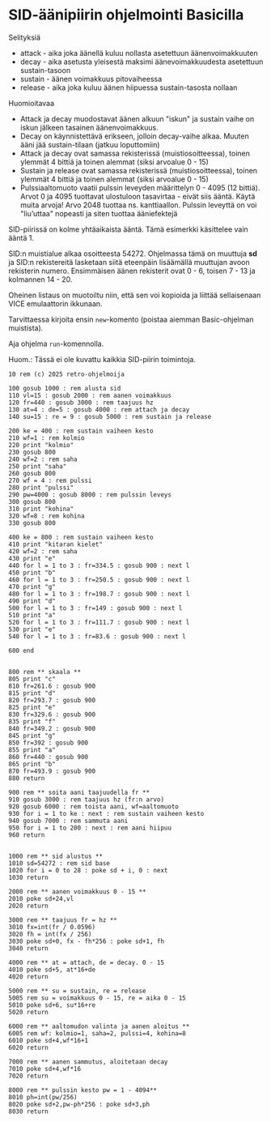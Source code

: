 # SID-äänipiirin ohjelmointi Basicilla

Selityksiä
* attack - aika joka äänellä kuluu nollasta asetettuun äänenvoimakkuuten
* decay - aika asetusta yleisestä maksimi äänevoimakkuudesta asetettuun sustain-tasoon
* sustain - äänen voimakkuus pitovaiheessa
* release - aika joka kuluu äänen hiipuessa sustain-tasosta nollaan

Huomioitavaa
- Attack ja decay muodostavat äänen alkuun "iskun" ja sustain vaihe on iskun jälkeen tasainen äänenvoimakkuus.
- Decay on käynnistettävä erikseen, jolloin decay-vaihe alkaa. Muuten ääni jää sustain-tilaan (jatkuu loputtomiin)
- Attack ja decay ovat samassa rekisterissä (muistiosoitteessa), toinen ylemmät 4 bittiä ja toinen alemmat (siksi arvoalue 0 - 15)
- Sustain ja release ovat samassa rekisterissä (muistiosoitteessa), toinen ylemmät 4 bittiä ja toinen alemmat (siksi arvoalue 0 - 15)
- Pulssiaaltomuoto vaatii pulssin leveyden määrittelyn 0 - 4095 (12 bittiä). Arvot 0 ja 4095 tuottavat ulostuloon tasavirtaa - eivät siis ääntä. Käytä muita arvoja! Arvo 2048 tuottaa ns. kanttiaallon. Pulssin leveyttä on voi "liu’uttaa" nopeasti ja siten tuottaa ääniefektejä

SID-piirissä on kolme yhtäaikaista ääntä. Tämä esimerkki käsittelee vain ääntä 1.

SID:n muistialue alkaa osoitteesta 54272. Ohjelmassa tämä on muuttuja __sd__ ja SID:n rekistereitä lasketaan siitä eteenpäin lisäämällä muuttujan avoon rekisterin numero. Ensimmäisen äänen rekisterit ovat 0 - 6, toisen 7 - 13 ja kolmannen 14 - 20.

Oheinen listaus on muotoiltu niin, että sen voi kopioida ja liittää sellaisenaan VICE emulaattorin ikkunaan.

Tarvittaessa kirjoita ensin `new`-komento (poistaa aiemman Basic-ohjelman muistista).

Aja ohjelma `run`-komennolla.

Huom.: Tässä ei ole kuvattu kaikkia SID-piirin toimintoja.

```
10 rem (c) 2025 retro-ohjelmoija

100 gosub 1000 : rem alusta sid
110 vl=15 : gosub 2000 : rem aanen voimakkuus 
120 fr=440 : gosub 3000 : rem taajuus hz
130 at=4 : de=5 : gosub 4000 : rem attach ja decay
140 su=15 : re = 9 : gosub 5000 : rem sustain ja release

200 ke = 400 : rem sustain vaiheen kesto
210 wf=1 : rem kolmio
220 print "kolmio"
230 gosub 800
240 wf=2 : rem saha
250 print "saha"
260 gosub 800
270 wf = 4 : rem pulssi
280 print "pulssi"
290 pw=4000 : gosub 8000 : rem pulssin leveys
300 gosub 800
310 print "kohina"
320 wf=8 : rem kohina
330 gosub 800

400 ke = 800 : rem sustain vaiheen kesto
410 print "kitaran kielet"
420 wf=2 : rem saha
430 print "e"
440 for l = 1 to 3 : fr=334.5 : gosub 900 : next l
450 print "b"
460 for l = 1 to 3 : fr=250.5 : gosub 900 : next l
470 print "g"
480 for l = 1 to 3 : fr=198.7 : gosub 900 : next l
490 print "d"
500 for l = 1 to 3 : fr=149 : gosub 900 : next l
510 print "a"
520 for l = 1 to 3 : fr=111.7 : gosub 900 : next l
530 print "e"
540 for l = 1 to 3 : fr=83.6 : gosub 900 : next l

600 end


800 rem ** skaala **
805 print "c"
810 fr=261.6 : gosub 900
815 print "d"
820 fr=293.7 : gosub 900
825 print "e"
830 fr=329.6 : gosub 900
835 print "f"
840 fr=349.2 : gosub 900
845 print "g"
850 fr=392 : gosub 900
855 print "a"
860 fr=440 : gosub 900
865 print "b"
870 fr=493.9 : gosub 900
880 return

900 rem ** soita aani taajuudella fr **
910 gosub 3000 : rem taajuus hz (fr:n arvo)
920 gosub 6000 : rem toista aani, wf=aaltomuoto
930 for i = 1 to ke : next : rem sustain vaiheen kesto
940 gosub 7000 : rem sammuta aani
950 for i = 1 to 200 : next : rem aani hiipuu
960 return 


1000 rem ** sid alustus **
1010 sd=54272 : rem sid base
1020 for i = 0 to 28 : poke sd + i, 0 : next
1030 return

2000 rem ** aanen voimakkuus 0 - 15 **
2010 poke sd+24,vl
2020 return 

3000 rem ** taajuus fr = hz **
3010 fx=int(fr / 0.0596)
3020 fh = int(fx / 256)
3030 poke sd+0, fx - fh*256 : poke sd+1, fh
3040 return

4000 rem ** at = attach, de = decay. 0 - 15
4010 poke sd+5, at*16+de
4020 return

5000 rem ** su = sustain, re = release
5005 rem su = voimakkuus 0 - 15, re = aika 0 - 15
5010 poke sd+6, su*16+re
5020 return

6000 rem ** aaltomudon valinta ja aanen aloitus **
6005 rem wf: kolmio=1, saha=2, pulssi=4, kohina=8
6010 poke sd+4,wf*16+1
6020 return

7000 rem ** aanen sammutus, aloitetaan decay
7010 poke sd+4,wf*16
7020 return
 
8000 rem ** pulssin kesto pw = 1 - 4094**
8010 ph=int(pw/256)
8020 poke sd+2,pw-ph*256 : poke sd+3,ph
8030 return

```
